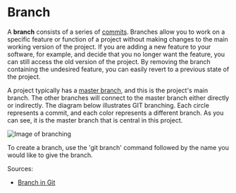 # Branch

A **branch** consists of a series of [commits](/commit.md). Branches allow you to 
work on a specific feature or function of a project without making changes 
to the main working version of the project. If you are adding a new feature 
to your software, for example, and decide that you no longer want the 
feature, you can still access the old version of the project. By removing 
the branch containing the undesired feature, you can easily revert to a 
previous state of the project.

A project typically has a [master branch](/masterbranch.md), and this is the project's main branch. 
The other branches will connect to the master branch either directly or indirectly. 
The diagram below illustrates GIT branching. Each circle represents a commit, and 
each color represents a different branch. As you can see, it is the master branch 
that is central in this project.

![Image of branching](https://www.f30.me/wp-content/uploads/2013/05/git_branching.png)

To create a branch, use the 'git branch' command followed by the name you would like 
to give the branch.

Sources:
* [Branch in Git](https://www.toolsqa.com/git/git-alias/)